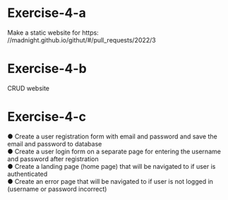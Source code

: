 # Exercise-4-a <br>
Make a static website for https:  //madnight.github.io/githut/#/pull_requests/2022/3 <br>
# Exercise-4-b <br>
CRUD website <BR>
# Exercise-4-c <br>
● Create a user registration form with email and password and save the email and password to database <br>
● Create a user login form on a separate page for entering the username and password after registration<br>
● Create a landing page (home page) that will be navigated to if user is authenticated<br>
● Create an error page that will be navigated to if user is not logged in (username or password incorrect)<br>

